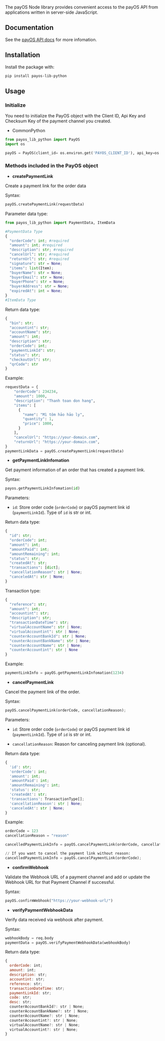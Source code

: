 The payOS Node library provides convenient access to the payOS API from applications written in server-side JavaScript.

## Documentation
See the [payOS API docs](https://payos.vn/docs/api/) for more infomation.

## Installation
Install the package with:
```bash
pip install payos-lib-python
```

## Usage
### Initialize
You need to initialize the PayOS object with the Client ID, Api Key and Checksum Key of the payment channel you created. 

* CommonPython
```python
from payos_lib_python import PayOS
import os

payOS = PayOS(client_id= os.environ.get('PAYOS_CLIENT_ID'), api_key=os.environ.get('PAYOS_API_KEY'), checksum_key=os.environ.get('PAYOS_CHECKSUM_KEY'))
```


### Methods included in the PayOS object

* **createPaymentLink**

Create a payment link for the order data

Syntax:
```python
payOS.createPaymentLink(requestData)
```
Parameter data type: 
```python
from payos_lib_python import PaymentData, ItemData

#PaymentData Type
{
  "orderCode": int; #required
  "amount": int; #required
  "description": str; #required
  "cancelUrl": str; #required
  "returnUrl": str; #required
  "signature": str = None;
  "items": list(Item);
  "buyerName": str = None;
  "buyerEmail": str = None;
  "buyerPhone": str = None;
  "buyerAddress": str = None;
  "expiredAt": int = None;
}
#ItemData Type

```
Return data type:
```python
{
  "bin": str;
  "accountint": str;
  "accountName": str;
  "amount": int;
  "description": str;
  "orderCode": int;
  "paymentLinkId": str;
  "status": str;
  "checkoutUrl": str;
  "qrCode": str
}
```

Example:
```python
requestData = {
    "orderCode": 234234,
    "amount": 1000,
    "description": "Thanh toan don hang",
    "items": [
      {
        "name": "Mì tôm hảo hảo ly",
        "quantity": 1,
        "price": 1000,
      }
    ],
    "cancelUrl": "https://your-domain.com",
    "returnUrl": "https://your-domain.com",
}
paymentLinkData = payOS.createPaymentLink(requestData)
```

* **getPaymentLinkInfomation**

Get payment information of an order that has created a payment link.

Syntax:
```python
payos.getPaymentLinkInfomation(id)
```

Parameters:
* `id`: Store order code (`orderCode`) or payOS payment link id (`paymentLinkId`). Type of `id` is str or int.


Return data type:
```py
{
  "id": str;
  "orderCode": int;
  "amount": int;
  "amountPaid": int;
  "amountRemaining": int;
  "status": str;
  "createdAt": str;
  "transactions": [dict];
  "cancellationReason": str | None;
  "canceledAt": str | None;
}
```

Transaction type:
```python
{
  "reference": str;
  "amount": int;
  "accountint": str;
  "description": str;
  "transactionDateTime": str;
  "virtualAccountName": str | None;
  "virtualAccountint": str | None;
  "counterAccountBankId": str | None;
  "counterAccountBankName": str | None;
  "counterAccountName": str | None;
  "counterAccountint": str | None
}
```
Example:
```py
paymentLinkInfo = payOS.getPaymentLinkInfomation(1234)
```

* **cancelPaymentLink**

Cancel the payment link of the order.

Syntax:
```python
payOS.cancelPaymentLink(orderCode, cancellationReason); 
```

Parameters:
* `id`: Store order code (`orderCode`) or payOS payment link id (`paymentLinkId`). Type of `id` is str or int.

* `cancellationReason`: Reason for canceling payment link (optional).

Return data type:
```py
{
  'id': str;
  'orderCode': int;
  'amount': int;
  'amountPaid': int;
  'amountRemaining': int;
  'status': str;
  'createdAt': str;
  'transactions': TransactionType[];
  'cancellationReason': str | None;
  'canceledAt': str | None;
}
```
Example:

```py
orderCode = 123
cancellationReason = "reason"

cancelledPaymentLinkInfo = payOS.cancelPaymentLink(orderCode, cancellationReason); 

// If you want to cancel the payment link without reason:
cancelledPaymentLinkInfo = payOS.cancelPaymentLink(orderCode); 
```


* **confirmWebhook**

Validate the Webhook URL of a payment channel and add or update the Webhook URL for that Payment Channel if successful.

Syntax:

```py
payOS.confirmWebhook("https://your-webhook-url/")
```

* **verifyPaymentWebhookData**

Verify data received via webhook after payment.

Syntax:

```py
webhookBody = req.body
paymentData = payOS.verifyPaymentWebhookData(webhookBody)
```

Return data type:
```javascript
{
  orderCode: int;
  amount: int;
  description: str;
  accountint: str;
  reference: str;
  transactionDateTime: str;
  paymentLinkId: str;
  code: str;
  desc: str;
  counterAccountBankId?: str | None;
  counterAccountBankName?: str | None;
  counterAccountName?: str | None;
  counterAccountint?: str | None;
  virtualAccountName?: str | None;
  virtualAccountint?: str | None;
}
```